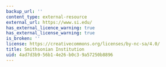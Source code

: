 ```yaml
---
backup_url: ''
content_type: external-resource
external_url: https://www.si.edu/
has_external_licence_warning: true
has_external_license_warning: true
is_broken: ''
license: https://creativecommons.org/licenses/by-nc-sa/4.0/
title: Smithsonian Institution
uid: 4ad7d3b9-56b1-4e26-b0c3-9a57250b8896
---
```

